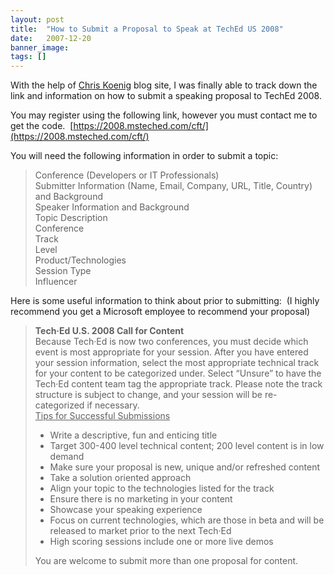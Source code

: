 ```yaml
---
layout: post
title:  "How to Submit a Proposal to Speak at TechEd US 2008"
date:   2007-12-20
banner_image: 
tags: []
---
```


With the help of [Chris Koenig](http://blogs.msdn.com/chkoenig/) blog site, I was finally able to track down the link and information on how to submit a speaking proposal to TechEd 2008.

You may register using the following link, however you must contact me to get the code.  [https://2008.msteched.com/cft/](https://2008.msteched.com/cft/)

You will need the following information in order to submit a topic:

> Conference (Developers or IT Professionals)  
> Submitter Information (Name, Email, Company, URL, Title, Country) and Background  
> Speaker Information and Background  
> Topic Description  
> Conference  
> Track  
> Level  
> Product/Technologies  
> Session Type  
> Influencer


Here is some useful information to think about prior to submitting:  (I highly recommend you get a Microsoft employee to recommend your proposal)

> **Tech·Ed U.S. 2008 Call for Content**  
> Because Tech·Ed is now two conferences, you must decide which event is most appropriate for your session. After you have entered your session information, select the most appropriate technical track for your content to be categorized under. Select “Unsure” to have the Tech·Ed content team tag the appropriate track. Please note the track structure is subject to change, and your session will be re-categorized if necessary.  
> <u>Tips for Successful Submissions</u>
> 
> *   Write a descriptive, fun and enticing title
> *   Target 300-400 level technical content; 200 level content is in low demand
> *   Make sure your proposal is new, unique and/or refreshed content
> *   Take a solution oriented approach
> *   Align your topic to the technologies listed for the track
> *   Ensure there is no marketing in your content
> *   Showcase your speaking experience
> *   Focus on current technologies, which are those in beta and will be released to market prior to the next Tech·Ed
> *   High scoring sessions include one or more live demos
> 
> You are welcome to submit more than one proposal for content.